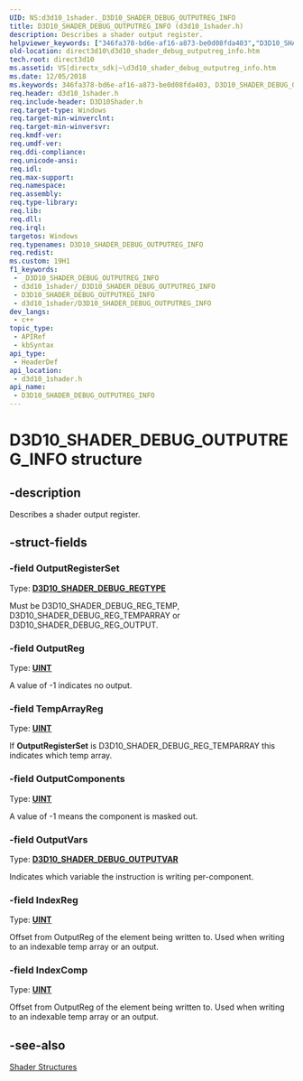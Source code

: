 ```yaml
---
UID: NS:d3d10_1shader._D3D10_SHADER_DEBUG_OUTPUTREG_INFO
title: D3D10_SHADER_DEBUG_OUTPUTREG_INFO (d3d10_1shader.h)
description: Describes a shader output register.
helpviewer_keywords: ["346fa378-bd6e-af16-a873-be0d08fda403","D3D10_SHADER_DEBUG_OUTPUTREG_INFO","D3D10_SHADER_DEBUG_OUTPUTREG_INFO structure [Direct3D 10]","d3d10_1shader/D3D10_SHADER_DEBUG_OUTPUTREG_INFO","direct3d10.d3d10_shader_debug_outputreg_info"]
old-location: direct3d10\d3d10_shader_debug_outputreg_info.htm
tech.root: direct3d10
ms.assetid: VS|directx_sdk|~\d3d10_shader_debug_outputreg_info.htm
ms.date: 12/05/2018
ms.keywords: 346fa378-bd6e-af16-a873-be0d08fda403, D3D10_SHADER_DEBUG_OUTPUTREG_INFO, D3D10_SHADER_DEBUG_OUTPUTREG_INFO structure [Direct3D 10], d3d10_1shader/D3D10_SHADER_DEBUG_OUTPUTREG_INFO, direct3d10.d3d10_shader_debug_outputreg_info
req.header: d3d10_1shader.h
req.include-header: D3D10Shader.h
req.target-type: Windows
req.target-min-winverclnt: 
req.target-min-winversvr: 
req.kmdf-ver: 
req.umdf-ver: 
req.ddi-compliance: 
req.unicode-ansi: 
req.idl: 
req.max-support: 
req.namespace: 
req.assembly: 
req.type-library: 
req.lib: 
req.dll: 
req.irql: 
targetos: Windows
req.typenames: D3D10_SHADER_DEBUG_OUTPUTREG_INFO
req.redist: 
ms.custom: 19H1
f1_keywords:
 - _D3D10_SHADER_DEBUG_OUTPUTREG_INFO
 - d3d10_1shader/_D3D10_SHADER_DEBUG_OUTPUTREG_INFO
 - D3D10_SHADER_DEBUG_OUTPUTREG_INFO
 - d3d10_1shader/D3D10_SHADER_DEBUG_OUTPUTREG_INFO
dev_langs:
 - c++
topic_type:
 - APIRef
 - kbSyntax
api_type:
 - HeaderDef
api_location:
 - d3d10_1shader.h
api_name:
 - D3D10_SHADER_DEBUG_OUTPUTREG_INFO
---
```


# D3D10_SHADER_DEBUG_OUTPUTREG_INFO structure


## -description

Describes a shader output register.

## -struct-fields

### -field OutputRegisterSet

Type: <b><a href="/windows/win32/api/d3d10_1shader/ne-d3d10_1shader-d3d10_shader_debug_regtype">D3D10_SHADER_DEBUG_REGTYPE</a></b>

Must be D3D10_SHADER_DEBUG_REG_TEMP, D3D10_SHADER_DEBUG_REG_TEMPARRAY or D3D10_SHADER_DEBUG_REG_OUTPUT.

### -field OutputReg

Type: <b><a href="/windows/desktop/WinProg/windows-data-types">UINT</a></b>

A value of -1 indicates no output.

### -field TempArrayReg

Type: <b><a href="/windows/desktop/WinProg/windows-data-types">UINT</a></b>

If <b>OutputRegisterSet</b> is D3D10_SHADER_DEBUG_REG_TEMPARRAY this indicates which temp array.

### -field OutputComponents

Type: <b><a href="/windows/desktop/WinProg/windows-data-types">UINT</a></b>

A value of -1 means the component is masked out.

### -field OutputVars

Type: <b><a href="/windows/win32/api/d3d10_1shader/ns-d3d10_1shader-d3d10_shader_debug_outputvar">D3D10_SHADER_DEBUG_OUTPUTVAR</a></b>

Indicates which variable the instruction is writing per-component.

### -field IndexReg

Type: <b><a href="/windows/desktop/WinProg/windows-data-types">UINT</a></b>

Offset from OutputReg of the element being written to. Used when writing to an indexable temp array or an output.

### -field IndexComp

Type: <b><a href="/windows/desktop/WinProg/windows-data-types">UINT</a></b>

Offset from OutputReg of the element being written to. Used when writing to an indexable temp array or an output.

## -see-also

<a href="/windows/desktop/direct3d10/d3d10-graphics-reference-d3d10-shader-structures">Shader Structures</a>